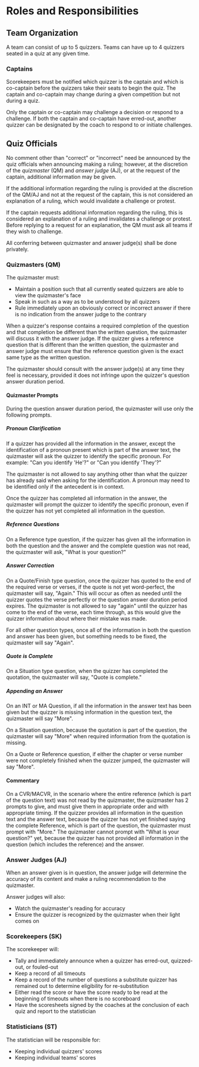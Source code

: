 # Roles and Responsibilities

## Team Organization

A team can consist of up to 5 quizzers. Teams can have up to 4 quizzers seated in a quiz at any given time.

### Captains

Scorekeepers must be notified which quizzer is the captain and which is co-captain before the quizzers take their seats to begin the quiz. The captain and co-captain may change during a given competition but not during a quiz.

Only the captain or co-captain may challenge a decision or respond to a challenge. If both the captain and co-captain have erred-out, another quizzer can be designated by the coach to respond to or initiate challenges.

## Quiz Officials

No comment other than "correct" or "incorrect" need be announced by the quiz officials when announcing making a ruling; however, at the discretion of the *quizmaster* (QM) and *answer judge* (AJ), or at the request of the captain, additional information may be given.

If the additional information regarding the ruling is provided at the discretion of the QM/AJ and not at the request of the captain, this is not considered an explanation of a ruling, which would invalidate a challenge or protest.

If the captain requests additional information regarding the ruling, this is considered an explanation of a ruling and invalidates a challenge or protest. Before replying to a request for an explanation, the QM must ask all teams if they wish to challenge.

All conferring between quizmaster and answer judge(s) shall be done privately.

### Quizmasters (QM)

The quizmaster must:

- Maintain a position such that all currently seated quizzers are able to view the quizmaster's face
- Speak in such as a way as to be understood by all quizzers
- Rule immediately upon an obviously correct or incorrect answer if there is no indication from the answer judge to the contrary

When a quizzer's response contains a required completion of the question and that completion be different than the written question, the quizmaster will discuss it with the answer judge. If the quizzer gives a reference question that is different than the written question, the quizmaster and answer judge must ensure that the reference question given is the exact same type as the written question.

The quizmaster should consult with the answer judge(s) at any time they feel is necessary, provided it does not infringe upon the quizzer's question answer duration period.

#### Quizmaster Prompts

During the question answer duration period, the quizmaster will use only the following prompts.

##### Pronoun Clarification

If a quizzer has provided all the information in the answer, except the identification of a pronoun present which is part of the answer text, the quizmaster will ask the quizzer to identify the specific pronoun. For example: "Can you identify 'He'?" or "Can you identify 'They'?"

The quizmaster is not allowed to say anything other than what the quizzer has already said when asking for the identification. A pronoun may need to be identified only if the antecedent is in context.

Once the quizzer has completed all information in the answer, the quizmaster will prompt the quizzer to identify the specific pronoun, even if the quizzer has not yet completed all information in the question.

##### Reference Questions

On a Reference type question, if the quizzer has given all the information in both the question and the answer and the complete question was not read, the quizmaster will ask, "What is your question?"

##### Answer Correction

On a Quote/Finish type question, once the quizzer has quoted to the end of the required verse or verses, if the quote is not yet word-perfect, the quizmaster will say, "Again." This will occur as often as needed until the quizzer quotes the verse perfectly or the question answer duration period expires. The quizmaster is not allowed to say "again" until the quizzer has come to the end of the verse, each time through, as this would give the quizzer information about where their mistake was made.

For all other question types, once all of the information in both the question and answer has been given, but something needs to be fixed, the quizmaster will say "Again".

##### Quote is Complete

On a Situation type question, when the quizzer has completed the quotation, the quizmaster will say, "Quote is complete."

##### Appending an Answer

On an INT or MA Question, if all the information in the answer text has been given but the quizzer is missing information in the question text, the quizmaster will say "More".

On a Situation question, because the quotation is part of the question, the quizmaster will say "More" when required information from the quotation is missing.

On a Quote or Reference question, if either the chapter or verse number were not completely finished when the quizzer jumped, the quizmaster will say "More".

#### Commentary

On a CVR/MACVR, in the scenario where the entire reference (which is part of the question text) was not read by the quizmaster, the quizmaster has 2 prompts to give, and must give them in appropriate order and with appropriate timing. If the quizzer provides all information in the question text and the answer text, because the quizzer has not yet finished saying the complete Reference, which is part of the question, the quizmaster must prompt with "More." The quizmaster cannot prompt with "What is your question?" yet, because the quizzer has not provided all information in the question (which includes the reference) and the answer.

### Answer Judges (AJ)

When an answer given is in question, the answer judge will determine the accuracy of its content and make a ruling recommendation to the quizmaster.

Answer judges will also:

- Watch the quizmaster's reading for accuracy
- Ensure the quizzer is recognized by the quizmaster when their light comes on

### Scorekeepers (SK)

The scorekeeper will:

- Tally and immediately announce when a quizzer has erred-out, quizzed-out, or fouled-out
- Keep a record of all timeouts
- Keep a record of the number of questions a substitute quizzer has remained out to determine eligibility for re-substitution
- Either read the score or have the score ready to be read at the beginning of timeouts when there is no scoreboard
- Have the scoresheets signed by the coaches at the conclusion of each quiz and report to the statistician

### Statisticians (ST)

The statistician will be responsible for:

- Keeping individual quizzers' scores
- Keeping individual teams' scores
